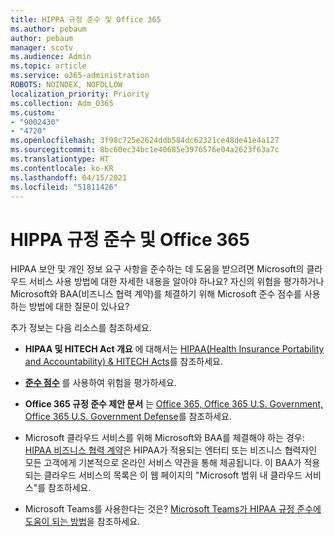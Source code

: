 ```yaml
---
title: HIPPA 규정 준수 및 Office 365
ms.author: pebaum
author: pebaum
manager: scotv
ms.audience: Admin
ms.topic: article
ms.service: o365-administration
ROBOTS: NOINDEX, NOFOLLOW
localization_priority: Priority
ms.collection: Adm_O365
ms.custom:
- "9002430"
- "4720"
ms.openlocfilehash: 3f98c725e2624ddb584dc62321ce48de41e4a127
ms.sourcegitcommit: 8bc60ec34bc1e40685e3976576e04a2623f63a7c
ms.translationtype: HT
ms.contentlocale: ko-KR
ms.lasthandoff: 04/15/2021
ms.locfileid: "51811426"
---
```

# <a name="hippa-compliance-and-office-365"></a>HIPPA 규정 준수 및 Office 365

HIPAA 보안 및 개인 정보 요구 사항을 준수하는 데 도움을 받으려면 Microsoft의 클라우드 서비스 사용 방법에 대한 자세한 내용을 알아야 하나요?  자신의 위험을 평가하거나 Microsoft와 BAA(비즈니스 협력 계약)를 체결하기 위해 Microsoft 준수 점수를 사용하는 방법에 대한 질문이 있나요?  

추가 정보는 다음 리소스를 참조하세요.

- **HIPAA 및 HITECH Act 개요** 에 대해서는 [HIPAA(Health Insurance Portability and Accountability) & HITECH Acts](https://docs.microsoft.com/microsoft-365/compliance/offering-hipaa-hitech?view=o365-worldwide)를 참조하세요.

- **[준수 점수](https://docs.microsoft.com/microsoft-365/compliance/offering-hipaa-hitech?view=o365-worldwide#use-microsoft-compliance-score-to-assess-your-risk)** 를 사용하여 위험을 평가하세요.

- **Office 365 규정 준수 제안 문서** 는 [Office 365, Office 365 U.S. Government, Office 365 U.S. Government Defense](https://go.microsoft.com/fwlink/p/?LinkID=2077751)를 참조하세요.

- Microsoft 클라우드 서비스를 위해 Microsoft와 BAA를 체결해야 하는 경우: [HIPAA 비즈니스 협력 계약](https://aka.ms/BAA)은 HIPAA가 적용되는 엔터티 또는 비즈니스 협력자인 모든 고객에게 기본적으로 온라인 서비스 약관을 통해 제공됩니다. 이 BAA가 적용되는 클라우드 서비스의 목록은 이 웹 페이지의 "Microsoft 범위 내 클라우드 서비스"를 참조하세요.

- Microsoft Teams를 사용한다는 것은? [Microsoft Teams가 HIPAA 규정 준수에 도움이 되는 방법](https://www.microsoft.com/microsoft-365/blog/2019/04/30/white-paper-microsoft-teams-healthcare-providers-hipaa-compliance/)을 참조하세요.
